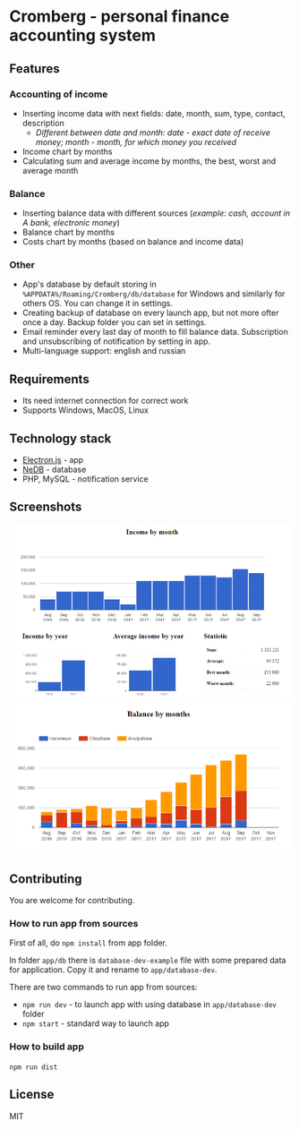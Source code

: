 # Cromberg - personal finance accounting system

## Features

### Accounting of income

* Inserting income data with next fields: date, month, sum, type, contact, description
    * *Different between date and month: date - exact date of receive money; month - month, for which money you received*
* Income chart by months
* Calculating sum and average income by months, the best, worst and average month

### Balance
* Inserting balance data with different sources (*example: cash, account in A bank, electronic money*)
* Balance chart by months
* Costs chart by months (based on balance and income data)

### Other

* App's database by default storing in `%APPDATA%/Roaming/Cromberg/db/database` for Windows and similarly for others OS. You can change it in settings.
* Creating backup of database on every launch app, but not more ofter once a day. Backup folder you can set in settings.
* Email reminder every last day of month to fill balance data. Subscription and unsubscribing of notification by setting in app.
* Multi-language support: english and russian

## Requirements

* Its need internet connection for correct work
* Supports Windows, MacOS, Linux

## Technology stack
* [Electron.js](https://github.com/electron/electron) - app
* [NeDB](https://github.com/louischatriot/nedb) - database
* PHP, MySQL - notification service

## Screenshots
![Income chart](server/www/screenshots/income.png)
![Balance chart](server/www/screenshots/balance.png)

## Contributing

You are welcome for contributing.

### How to run app from sources
First of all, do `npm install` from app folder.

In folder `app/db` there is `database-dev-example` file with some prepared data for application. Copy it and rename to `app/database-dev`.

There are two commands to run app from sources:
* `npm run dev` - to launch app with using database in `app/database-dev` folder
* `npm start` - standard way to launch app
    
### How to build app

`npm run dist`
    
## License

MIT